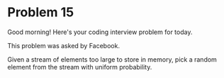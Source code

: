 # Problem 15
Good morning! Here's your coding interview problem for today.

This problem was asked by Facebook.

Given a stream of elements too large to store in memory, pick a random element from the stream with uniform probability.
